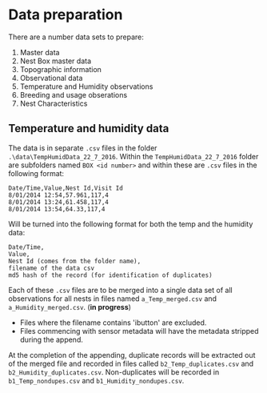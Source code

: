 # Data preparation

There are a number data sets to prepare:
1. Master data
  1. Nest Box master data
  2. Topographic information
2. Observational data
  1. Temperature and Humidity observations
  2. Breeding and usage obserations
  3. Nest Characteristics

## Temperature and humidity data
The data is in separate `.csv` files in the folder `.\data\TempHumidData_22_7_2016`.
Within the `TempHumidData_22_7_2016` folder are subfolders named `BOX <id number>` and within these are `.csv` files in the following format:
```
Date/Time,Value,Nest Id,Visit Id
8/01/2014 12:54,57.961,117,4
8/01/2014 13:24,61.458,117,4
8/01/2014 13:54,64.33,117,4
```

Will be turned into the following format for both the temp and the humidity data:
```
Date/Time,
Value,
Nest Id (comes from the folder name),
filename of the data csv
md5 hash of the record (for identification of duplicates)
```
Each of these `.csv` files are to be merged into a single data set of all observations for all nests in files named `a_Temp_merged.csv` and `a_Humidity_merged.csv`. (**in progress**)
* Files where the filename contains 'ibutton' are excluded.
* Files commencing with sensor metadata will have the metadata stripped during the append.

At the completion of the appending, duplicate records will be extracted out of the merged file and recorded in files called `b2_Temp_duplicates.csv` and `b2_Humidity_duplicates.csv`. Non-duplicates will be recorded in `b1_Temp_nondupes.csv` and `b1_Humidity_nondupes.csv`.